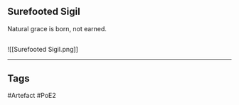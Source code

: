 ## Surefooted Sigil
Natural grace is born, not earned.
##
![[Surefooted Sigil.png]]

---
## Tags
#Artefact
#PoE2